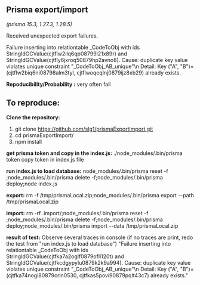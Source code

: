## Prisma export/import

*(prisma 15.3, 1.27.3, 1.28.5)*

Received unexpected export failures.

Failure inserting into relationtable _CodeToObj with ids StringIdGCValue(cjtflw2ilq6qp08799l21x89r) and StringIdGCValue(cjtfly6jxroq50879hp2avno8). Cause: duplicate key value violates unique constraint \"_CodeToObj_AB_unique\"\n  Detail: Key (\"A\", \"B\")=(cjtflw2biq6ni08798alm3tyl, cjtflwoqeqlnj0879ijz8xb29) already exists.

**Repoducibility/Probability :**
  very often fail

## To reproduce:
**Clone the repository:**
1. git clone https://github.com/slg1/prismaExportImport.git
2. cd prismaExportImport/
3. npm install

**get prisma token and copy in the index.js:**
./node_modules/.bin/prisma token
copy token in index.js file

**run index.js to load database:**
node_modules/.bin/prisma reset -f ;node_modules/.bin/prisma delete -f;node_modules/.bin/prisma deploy;node index.js

**export:**
rm -f /tmp/prismaLocal.zip;node_modules/.bin/prisma export --path /tmp/prismaLocal.zip 

**import:**
rm -rf .import/;node_modules/.bin/prisma reset -f ;node_modules/.bin/prisma delete -f;node_modules/.bin/prisma deploy;node_modules/.bin/prisma import --data /tmp/prismaLocal.zip

**result of test:**
Observe several traces in console (if no traces are print, redo the test from "run index.js to load database")
  "Failure inserting into relationtable _CodeToObj with ids StringIdGCValue(cjtfka7a2oglf0879ofll120t) and StringIdGCValue(cjtfkcdgypylu0879k2k9a994). Cause: duplicate key value violates unique constraint \"_CodeToObj_AB_unique\"\n  Detail: Key (\"A\", \"B\")=(cjtfka74nogi80879crln0530, cjtfkas5povi90879pqlt43c7) already exists."
